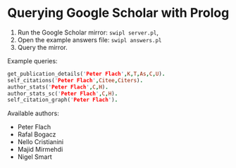 # Querying Google Scholar with Prolog #
1. Run the Google Scholar mirror: `swipl server.pl`,
1. Open the example answers file: `swipl answers.pl`
1. Query the mirror.

Example queries:
``` Prolog
get_publication_details('Peter Flach',K,T,As,C,U).
self_citations('Peter Flach',Citee,Citers).
author_stats('Peter Flach',C,H).
author_stats_sc('Peter Flach',C,H).
self_citation_graph('Peter Flach').
```
Available authors:
* Peter Flach
* Rafal Bogacz
* Nello Cristianini
* Majid Mirmehdi
* Nigel Smart
